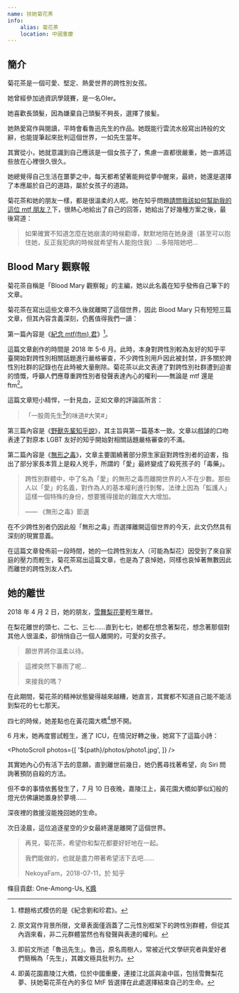 ```yaml
---
name: 扶她菊花茶
info:
    alias: 菊花茶
    location: 中國重慶
---
```


## 簡介

菊花茶是一個可愛、堅定、熱愛世界的跨性別女孩。

她曾經參加過資訊學競賽，是一名OIer。

她喜歡長頭髮，因為嫌棄自己頭髮不夠長，選擇了接髪。

她熱愛寫作與閱讀，平時會看魯迅先生的作品。她既能行雲流水般寫出詩般的文辭，也能提筆起來批判這個世界，一如先生當年。

其實從小，她就意識到自己應該是一個女孩子了，焦慮一直都很嚴重，她一直將這些放在心裡很久很久。

她總覺得自己生活在噩夢之中，每天都希望著能夠從夢中醒來，最終，她還是選擇了本應屬於自己的道路，屬於女孩子的道路。

菊花茶和她的朋友一樣，都是很溫柔的人呢。她在知乎問題[請問我該如何幫助我的這位 mtf 朋友？](https://www.zhihu.com/question/274131925/answer/372594163)下，很熱心地給出了自己的回答，她給出了好幾種方案之後，最後寫道：

> 如果確實不知道怎麼在她崩潰的時候勸導，默默地陪在她身邊（甚至可以抱住她，反正我犯病的時候就希望有人能抱住我）…多陪陪她吧…

## Blood Mary 觀察報

菊花茶自稱是「Blood Mary 觀察報」的主編，她以此名義在知乎發佈自己筆下的文章。

菊花茶在寫出這些文章不久後就離開了這個世界，因此 Blood Mary 只有短短三篇文章，但其內容含義深刻，仍舊值得我們一讀：

第一篇內容是《[紀念 mtf(ftm) 君](https://zhuanlan.zhihu.com/p/38000835)》[^1]。

這篇文章創作的時間是 2018 年 5-6 月。此時，本身對跨性別較為友好的知乎平臺開始對跨性別相關話題進行嚴格審查，不少跨性別用戶因此被封禁，許多關於跨性別社群的記錄也在此時被大量刪除。菊花茶以此文表達了對跨性別社群遭到迫害的憤慨，呼籲人們應尊重跨性別者發聲表達內心的權利——無論是 mtf 還是 ftm[^2]。

這篇文章短小精悍，一針見血，正如文章的評論區所言：

> 「一股周先生[^3]的味道#大笑#」

第三篇內容是《[野獸先輩知乎說](https://zhuanlan.zhihu.com/p/38419017)》，其主旨與第一篇基本一致。文章以戲謔的口吻表達了對原本 LGBT 友好的知乎開始對相關話題嚴格審查的不滿。

第二篇內容是《[無形之毒](https://zhuanlan.zhihu.com/p/38173742)》，文章主要圍繞著部分原生家庭對跨性別者的迫害，指出了部分家長本質上是殺人兇手，所謂的「愛」最終變成了殺死孩子的「毒藥」。

> 跨性別群體中，中了名為「愛」的無形之毒而離開世界的人不在少數。那些人以「愛」的名義，對作為人的基本權利進行剝奪。法律上因為「監護人」這樣一個特殊的身份，想要獲得援助的難度大大增加。
>
> —— 《無形之毒》節選

在不少跨性別者仍因此般「無形之毒」而選擇離開這個世界的今天，此文仍然具有深刻的現實意義。

在這篇文章發佈前一段時間，她的一位跨性別友人（可能為梨花）因受到了來自家庭的壓力而輕生，菊花茶寫出這篇文章，也是為了哀悼她，同樣也哀悼著無數因此而離世的跨性別友人們。

## 她的離世

2018 年 4 月 2 日，她的朋友，[雪舞梨花夢](https://one-among.us/profile/xuewulihuameng)輕生離世。

在梨花離世的頭七、二七、三七……直到七七，她都在想念著梨花，想念著那個對其他人很溫柔，卻悄悄自己一個人離開的，可愛的女孩子。

> 願世界將你溫柔以待。


> 這裡突然下暴雨了呢...
>
> 來接我的嗎？

在此期間，菊花茶的精神狀態變得越來越糟，她直言，其實都不知道自己能不能活到梨花的七七那天。

四七的時候，她差點也在黃花園大橋[^4]想不開。

6 月末，她再度嘗試輕生，進了 ICU，在情況好轉之後，她寫下了這篇小詩：

<PhotoScroll photos={[
'${path}/photos/photo1.jpg',
]} />

其實她內心仍有活下去的意願，直到離世前幾日，她仍舊尋找著希望，向 Siri 問詢著預防自殺的方法。

但不幸的事情依舊發生了，7 月 10 日夜晚，嘉陵江上，黃花園大橋如夢似幻般的燈光仿佛讓她置身於夢境……

深夜裡的救援沒能挽回她的生命。

次日淩晨，這位追逐星空的少女最終還是離開了這個世界。

> 再見，菊花茶，希望你和梨花都要好好地在一起。
>
> 我們能做的，也就是盡力帶著希望活下去吧……
>
> NekoyaFam，2018-07-11，於 知乎

條目貢獻: One-Among-Us, [K醬](https://github.com/KristallWang)

[^1]: 標題格式模仿的是《紀念劉和珍君》。

[^2]: 原文寫作背景所限，文章表面僅涵蓋了二元性別框架下的跨性別群體，但從其內涵來看，非二元群體當然也有發聲與表達的權利。

[^3]: 即前文所述「魯迅先生」。魯迅，原名周樹人，常被近代文學研究者與愛好者們簡稱為「先生」，其雜文極具批判力。

[^4]: 即黃花園嘉陵江大橋，位於中國重慶，連接江北區與渝中區，包括雪舞梨花夢、扶她菊花茶在內的多位 MtF 皆選擇在此處選擇結束自己的生命。
